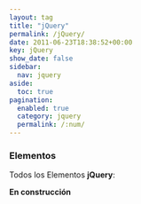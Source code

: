 ```yaml
---
layout: tag
title: "jQuery"
permalink: /jQuery/
date: 2011-06-23T18:38:52+00:00
key: jQuery
show_date: false
sidebar:
  nav: jquery
aside:
  toc: true
pagination: 
  enabled: true
  category: jquery
  permalink: /:num/    
---
```


<h3>Elementos</h3>
Todos los Elementos <strong>jQuery</strong>:

<strong>En construcción</strong>